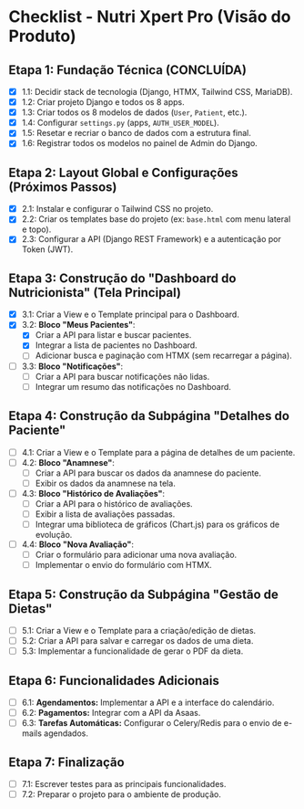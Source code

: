 # Checklist - Nutri Xpert Pro (Visão do Produto)

## Etapa 1: Fundação Técnica (CONCLUÍDA)

- [x] 1.1: Decidir stack de tecnologia (Django, HTMX, Tailwind CSS, MariaDB).
- [x] 1.2: Criar projeto Django e todos os 8 apps.
- [x] 1.3: Criar todos os 8 modelos de dados (`User`, `Patient`, etc.).
- [x] 1.4: Configurar `settings.py` (apps, `AUTH_USER_MODEL`).
- [x] 1.5: Resetar e recriar o banco de dados com a estrutura final.
- [x] 1.6: Registrar todos os modelos no painel de Admin do Django.

## Etapa 2: Layout Global e Configurações (Próximos Passos)

- [x] 2.1: Instalar e configurar o Tailwind CSS no projeto.
- [x] 2.2: Criar os templates base do projeto (ex: `base.html` com menu lateral e topo).
- [x] 2.3: Configurar a API (Django REST Framework) e a autenticação por Token (JWT).

## Etapa 3: Construção do "Dashboard do Nutricionista" (Tela Principal)

- [x] 3.1: Criar a View e o Template principal para o Dashboard.
- [x] 3.2: **Bloco "Meus Pacientes"**:
    - [x] Criar a API para listar e buscar pacientes.
    - [x] Integrar a lista de pacientes no Dashboard.
    - [ ] Adicionar busca e paginação com HTMX (sem recarregar a página).
- [ ] 3.3: **Bloco "Notificações"**:
    - [ ] Criar a API para buscar notificações não lidas.
    - [ ] Integrar um resumo das notificações no Dashboard.

## Etapa 4: Construção da Subpágina "Detalhes do Paciente"

- [ ] 4.1: Criar a View e o Template para a página de detalhes de um paciente.
- [ ] 4.2: **Bloco "Anamnese"**:
    - [ ] Criar a API para buscar os dados da anamnese do paciente.
    - [ ] Exibir os dados da anamnese na tela.
- [ ] 4.3: **Bloco "Histórico de Avaliações"**:
    - [ ] Criar a API para o histórico de avaliações.
    - [ ] Exibir a lista de avaliações passadas.
    - [ ] Integrar uma biblioteca de gráficos (Chart.js) para os gráficos de evolução.
- [ ] 4.4: **Bloco "Nova Avaliação"**:
    - [ ] Criar o formulário para adicionar uma nova avaliação.
    - [ ] Implementar o envio do formulário com HTMX.

## Etapa 5: Construção da Subpágina "Gestão de Dietas"

- [ ] 5.1: Criar a View e o Template para a criação/edição de dietas.
- [ ] 5.2: Criar a API para salvar e carregar os dados de uma dieta.
- [ ] 5.3: Implementar a funcionalidade de gerar o PDF da dieta.

## Etapa 6: Funcionalidades Adicionais

- [ ] 6.1: **Agendamentos:** Implementar a API e a interface do calendário.
- [ ] 6.2: **Pagamentos:** Integrar com a API da Asaas.
- [ ] 6.3: **Tarefas Automáticas:** Configurar o Celery/Redis para o envio de e-mails agendados.

## Etapa 7: Finalização

- [ ] 7.1: Escrever testes para as principais funcionalidades.
- [ ] 7.2: Preparar o projeto para o ambiente de produção.
